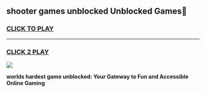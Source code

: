
## shooter games unblocked Unblocked Games👋
<h3>
<a href="https://premium.freeplayer.one?title=shooter_games_unblocked&ref=16F">CLICK TO PLAY</a></h3>
<hr>

<h3>
<a href="https://premium.freeplayer.one?title=shooter_games_unblocked&ref=16F">CLICK 2 PLAY</a>
  
</h3>

<a href="https://premium.freeplayer.one?title=shooter_games_unblocked&ref=16F/"><img src="https://clearcache.store/games.png"></a>


**worlds hardest game unblocked: Your Gateway to Fun and Accessible Online Gaming**
